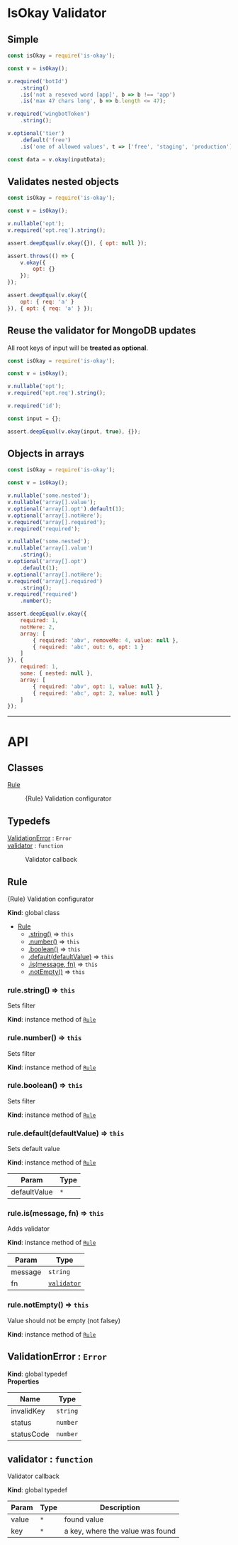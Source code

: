 # IsOkay Validator

## Simple

```javascript
const isOkay = require('is-okay');

const v = isOkay();

v.required('botId')
    .string()
    .is('not a reseved word [app]', b => b !== 'app')
    .is('max 47 chars long', b => b.length <= 47);

v.required('wingbotToken')
    .string();

v.optional('tier')
    .default('free')
    .is('one of allowed values', t => ['free', 'staging', 'production'].includes(t));

const data = v.okay(inputData);

```

## Validates nested objects

```javascript
const isOkay = require('is-okay');

const v = isOkay();

v.nullable('opt');
v.required('opt.req').string();

assert.deepEqual(v.okay({}), { opt: null });

assert.throws(() => {
    v.okay({
        opt: {}
    });
});

assert.deepEqual(v.okay({
    opt: { req: 'a' }
}), { opt: { req: 'a' } });

```

## Reuse the validator for MongoDB updates

All root keys of input will be **treated as optional**.

```javascript
const isOkay = require('is-okay');

const v = isOkay();

v.nullable('opt');
v.required('opt.req').string();

v.required('id');

const input = {};

assert.deepEqual(v.okay(input, true), {});
```

## Objects in arrays

```javascript
const isOkay = require('is-okay');

const v = isOkay();

v.nullable('some.nested');
v.nullable('array[].value');
v.optional('array[].opt').default(1);
v.optional('array[].notHere');
v.required('array[].required');
v.required('required');

v.nullable('some.nested');
v.nullable('array[].value')
    .string();
v.optional('array[].opt')
    .default(1);
v.optional('array[].notHere');
v.required('array[].required')
    .string();
v.required('required')
    .number();

assert.deepEqual(v.okay({
    required: 1,
    notHere: 2,
    array: [
        { required: 'abv', removeMe: 4, value: null },
        { required: 'abc', out: 6, opt: 1 }
    ]
}), {
    required: 1,
    some: { nested: null },
    array: [
        { required: 'abv', opt: 1, value: null },
        { required: 'abc', opt: 2, value: null }
    ]
});

```
-----------------

# API
## Classes

<dl>
<dt><a href="#Rule">Rule</a></dt>
<dd><p>{Rule} Validation configurator</p>
</dd>
</dl>

## Typedefs

<dl>
<dt><a href="#ValidationError">ValidationError</a> : <code>Error</code></dt>
<dd></dd>
<dt><a href="#validator">validator</a> : <code>function</code></dt>
<dd><p>Validator callback</p>
</dd>
</dl>

<a name="Rule"></a>

## Rule
{Rule} Validation configurator

**Kind**: global class  

* [Rule](#Rule)
    * [.string()](#Rule+string) ⇒ <code>this</code>
    * [.number()](#Rule+number) ⇒ <code>this</code>
    * [.boolean()](#Rule+boolean) ⇒ <code>this</code>
    * [.default(defaultValue)](#Rule+default) ⇒ <code>this</code>
    * [.is(message, fn)](#Rule+is) ⇒ <code>this</code>
    * [.notEmpty()](#Rule+notEmpty) ⇒ <code>this</code>

<a name="Rule+string"></a>

### rule.string() ⇒ <code>this</code>
Sets filter

**Kind**: instance method of [<code>Rule</code>](#Rule)  
<a name="Rule+number"></a>

### rule.number() ⇒ <code>this</code>
Sets filter

**Kind**: instance method of [<code>Rule</code>](#Rule)  
<a name="Rule+boolean"></a>

### rule.boolean() ⇒ <code>this</code>
Sets filter

**Kind**: instance method of [<code>Rule</code>](#Rule)  
<a name="Rule+default"></a>

### rule.default(defaultValue) ⇒ <code>this</code>
Sets default value

**Kind**: instance method of [<code>Rule</code>](#Rule)  

| Param | Type |
| --- | --- |
| defaultValue | <code>\*</code> | 

<a name="Rule+is"></a>

### rule.is(message, fn) ⇒ <code>this</code>
Adds validator

**Kind**: instance method of [<code>Rule</code>](#Rule)  

| Param | Type |
| --- | --- |
| message | <code>string</code> | 
| fn | [<code>validator</code>](#validator) | 

<a name="Rule+notEmpty"></a>

### rule.notEmpty() ⇒ <code>this</code>
Value should not be empty (not falsey)

**Kind**: instance method of [<code>Rule</code>](#Rule)  
<a name="ValidationError"></a>

## ValidationError : <code>Error</code>
**Kind**: global typedef  
**Properties**

| Name | Type |
| --- | --- |
| invalidKey | <code>string</code> | 
| status | <code>number</code> | 
| statusCode | <code>number</code> | 

<a name="validator"></a>

## validator : <code>function</code>
Validator callback

**Kind**: global typedef  

| Param | Type | Description |
| --- | --- | --- |
| value | <code>\*</code> | found value |
| key | <code>\*</code> | a key, where the value was found |

